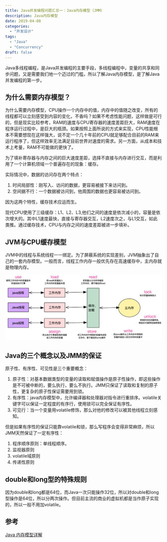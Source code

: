 ```yaml
---
title: Java并发编程问题汇总一：Java内存模型（JMM）
description: Java内存模型
date: 2019-04-08
categories:
  - "开发设计"
tags:
  - "Java"
  - "Concurrency"
draft: false
---
```


Java多线程编程，是Java并发编程的主要手段，多线程编程中，变量的共享和同步问题，又是需要我们地一个迈过的门槛，所以了解Java内存模型，是了解Java并发编程的第一步。<!--more-->

## 为什么需要内存模型？
为什么需要内存模型，CPU操作一个内存中的值，内存中的值随之改变，所有的线程都可以立刻感受到内容的变化，不香吗？如果不考虑性能问题，这样做是可行的，但是现实比较参考，RAM的速度与CPU寄存器的速度差距巨大，RAM速度在程序运行过程中，是巨大的瓶颈。如果按照上面所说的方式来实现，CPU性能根本不需要想现在这样强大，说不定一个几十年前的CPU就足够配合目前的RAM来运行程序了，但这样效率无法满足目前世界对速度的需求。另一方面，从成本和技术上考量，RAM不可能做的更快了。

为了填补寄存器与内存之间的巨大速度差距，选择不直接与内存进行交互，而是利用了一个计算机领域一个普遍存在的现象：缓存。

实际情况中，数据的访问存在两个特点：
1. 时间局部性：刚写入、访问的数据，更容易被接下来访问到。
2. 空间据不行：一个数据被访问到，他周围的数据也更容易被访问到。

因为这两个特性，缓存技术应运而生。

现代CPU使用了三级缓存：L1、L2、L3,他们之间的速度是依次减小的，容量是依次增大的。其中L1速度最快，直接与寄存器交互，L2速度次之，与L1交互，如此类推。通过缓存技术，CPU与内存之间的速度差距被进一步填补。

## JVM与CPU缓存模型
JVM中的线程与系统线程一一绑定。为了屏蔽系统的实现差别，JVM抽象出了自己的一套内存模型。一般而言，线程工作内存一般优先存在高速缓存中，主内存就是物理内存。

![20200727131202](https://raw.githubusercontent.com/hujianxin/pico/master/img/20200727131202.png)

## Java的三个概念以及JMM的保证
原子性、有序性、可见性是三个重要概念：
1. 原子性：对基本数据类型的变量的读取和赋值操作是原子性操作，即这些操作是不可被中断的，要么执行，要么不执行。JMM只保证了读取和复制的原子性，更复杂的原子性保证需要用到锁。
2. 有序性：java内存模型中，允许编译器和处理器对指令进行重排序。volatile关键字可以保证一定程度的有序行，使用锁可以完全保证有序性。
3. 可见行：当一个变量用volatile修饰，那么对他的修改可以被其他线程立刻感知。

但是如果有序性的保证只能靠volatile和锁，那么写程序会变得非常麻烦，所以JMM天然保证了一定有序性：
1. 程序顺序原则：单线程顺序。
2. 监视器原则
3. volatile域原则
4. 传递性原则

## double和long型的特殊规则
因为double和long都是64位，而Java一次只能操作32位，所以对double和long型操作是64位，所以分两次操作。但目前主流的商业的虚拟机都是当作原子实现的，所以一般不用加volatile。


## 参考
[Java 内存模型详解](https://juejin.im/post/5d3eafe95188255d3d296e09)